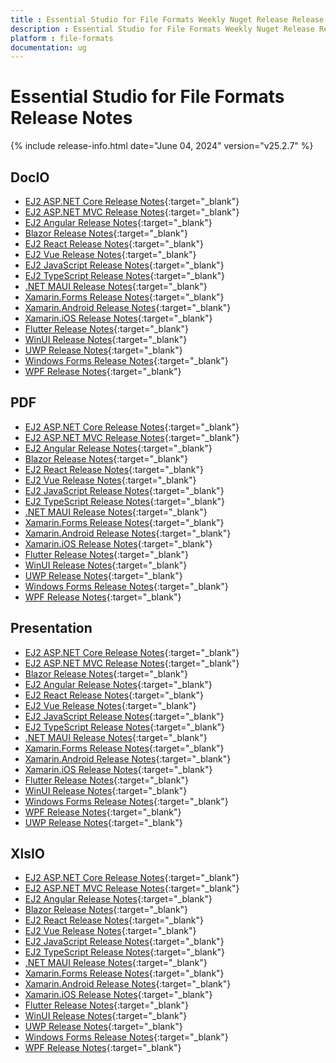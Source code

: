 ```yaml
---
title : Essential Studio for File Formats Weekly Nuget Release Release Notes  
description : Essential Studio for File Formats Weekly Nuget Release Release Notes  
platform : file-formats
documentation: ug
---
```


# Essential Studio for File Formats  Release Notes  

{% include release-info.html date="June 04, 2024" version="v25.2.7" %} 


## DocIO

* [EJ2 ASP.NET Core Release Notes](https://ej2.syncfusion.com/aspnetcore/documentation/release-notes/25.2.7#docio){:target="_blank"}
* [EJ2 ASP.NET MVC Release Notes](https://ej2.syncfusion.com/aspnetmvc/documentation/release-notes/25.2.7#docio){:target="_blank"}
* [EJ2 Angular Release Notes](https://ej2.syncfusion.com/angular/documentation/release-notes/25.2.7#docio){:target="_blank"}
* [Blazor Release Notes](https://blazor.syncfusion.com/documentation/release-notes/25.2.7#docio){:target="_blank"}
* [EJ2 React Release Notes](https://ej2.syncfusion.com/react/documentation/release-notes/25.2.7#docio){:target="_blank"}
* [EJ2 Vue  Release Notes](https://ej2.syncfusion.com/vue/documentation/release-notes/25.2.7#docio){:target="_blank"}
* [EJ2 JavaScript Release Notes](https://ej2.syncfusion.com/javascript/documentation/release-notes/25.2.7#docio){:target="_blank"}
* [EJ2 TypeScript Release Notes](https://ej2.syncfusion.com/documentation/release-notes/25.2.7#docio){:target="_blank"}
* [.NET MAUI Release Notes](/maui/release-notes/v25.2.7#docio){:target="_blank"}
* [Xamarin.Forms Release Notes](/xamarin/release-notes/v25.2.7#docio){:target="_blank"}
* [Xamarin.Android Release Notes](/xamarin-android/release-notes/v25.2.7#docio){:target="_blank"}
* [Xamarin.iOS Release Notes](/xamarin-ios/release-notes/v25.2.7#docio){:target="_blank"}
* [Flutter Release Notes](/flutter/release-notes/v25.2.7#docio){:target="_blank"}
* [WinUI Release Notes](/winui/release-notes/v25.2.7#docio){:target="_blank"}
* [UWP Release Notes](/uwp/release-notes/v25.2.7#docio){:target="_blank"}
* [Windows Forms Release Notes](/windowsforms/release-notes/v25.2.7#docio){:target="_blank"}
* [WPF Release Notes](/wpf/release-notes/v25.2.7#docio){:target="_blank"}



## PDF

* [EJ2 ASP.NET Core Release Notes](https://ej2.syncfusion.com/aspnetcore/documentation/release-notes/25.2.7#pdf){:target="_blank"}
* [EJ2 ASP.NET MVC Release Notes](https://ej2.syncfusion.com/aspnetmvc/documentation/release-notes/25.2.7#pdf){:target="_blank"}
* [EJ2 Angular Release Notes](https://ej2.syncfusion.com/angular/documentation/release-notes/25.2.7#pdf){:target="_blank"}
* [Blazor Release Notes](https://blazor.syncfusion.com/documentation/release-notes/25.2.7#pdf){:target="_blank"}
* [EJ2 React Release Notes](https://ej2.syncfusion.com/react/documentation/release-notes/25.2.7#pdf){:target="_blank"}
* [EJ2 Vue  Release Notes](https://ej2.syncfusion.com/vue/documentation/release-notes/25.2.7#pdf){:target="_blank"}
* [EJ2 JavaScript Release Notes](https://ej2.syncfusion.com/javascript/documentation/release-notes/25.2.7#pdf){:target="_blank"}
* [EJ2 TypeScript Release Notes](https://ej2.syncfusion.com/documentation/release-notes/25.2.7#pdf){:target="_blank"}
* [.NET MAUI Release Notes](/maui/release-notes/v25.2.7#pdf){:target="_blank"}
* [Xamarin.Forms Release Notes](/xamarin/release-notes/v25.2.7#pdf){:target="_blank"}
* [Xamarin.Android Release Notes](/xamarin-android/release-notes/v25.2.7#pdf){:target="_blank"}
* [Xamarin.iOS Release Notes](/xamarin-ios/release-notes/v25.2.7#pdf){:target="_blank"}
* [Flutter Release Notes](/flutter/release-notes/v25.2.7#pdf){:target="_blank"}
* [WinUI Release Notes](/winui/release-notes/v25.2.7#pdf){:target="_blank"}
* [UWP Release Notes](/uwp/release-notes/v25.2.7#pdf){:target="_blank"}
* [Windows Forms Release Notes](/windowsforms/release-notes/v25.2.7#pdf){:target="_blank"}
* [WPF Release Notes](/wpf/release-notes/v25.2.7#pdf){:target="_blank"}


## Presentation

* [EJ2 ASP.NET Core Release Notes](https://ej2.syncfusion.com/aspnetcore/documentation/release-notes/25.2.7#presentation){:target="_blank"}
* [EJ2 ASP.NET MVC Release Notes](https://ej2.syncfusion.com/aspnetmvc/documentation/release-notes/25.2.7#presentation){:target="_blank"}
* [Blazor Release Notes](https://blazor.syncfusion.com/documentation/release-notes/25.2.7#presentation){:target="_blank"}
* [EJ2 Angular Release Notes](https://ej2.syncfusion.com/angular/documentation/release-notes/25.2.7#presentation){:target="_blank"}
* [EJ2 React Release Notes](https://ej2.syncfusion.com/react/documentation/release-notes/25.2.7#presentation){:target="_blank"}
* [EJ2 Vue  Release Notes](https://ej2.syncfusion.com/vue/documentation/release-notes/25.2.7#presentation){:target="_blank"}
* [EJ2 JavaScript Release Notes](https://ej2.syncfusion.com/javascript/documentation/release-notes/25.2.7#presentation){:target="_blank"}
* [EJ2 TypeScript Release Notes](https://ej2.syncfusion.com/documentation/release-notes/25.2.7#presentation){:target="_blank"}
* [.NET MAUI Release Notes](/maui/release-notes/v25.2.7#presentation){:target="_blank"}
* [Xamarin.Forms Release Notes](/xamarin/release-notes/v25.2.7#presentation){:target="_blank"}
* [Xamarin.Android Release Notes](/xamarin-android/release-notes/v25.2.7#presentation){:target="_blank"}
* [Xamarin.iOS Release Notes](/xamarin-ios/release-notes/v25.2.7#presentation){:target="_blank"}
* [Flutter Release Notes](/flutter/release-notes/v25.2.7#presentation){:target="_blank"}
* [WinUI Release Notes](/winui/release-notes/v25.2.7#presentation){:target="_blank"}
* [Windows Forms Release Notes](/windowsforms/release-notes/v25.2.7#presentation){:target="_blank"}
* [WPF Release Notes](/wpf/release-notes/v25.2.7#presentation){:target="_blank"}
* [UWP Release Notes](/uwp/release-notes/v25.2.7#presentation){:target="_blank"}



## XlsIO

* [EJ2 ASP.NET Core Release Notes](https://ej2.syncfusion.com/aspnetcore/documentation/release-notes/25.2.7#xlsio){:target="_blank"}
* [EJ2 ASP.NET MVC Release Notes](https://ej2.syncfusion.com/aspnetmvc/documentation/release-notes/25.2.7#xlsio){:target="_blank"}
* [EJ2 Angular Release Notes](https://ej2.syncfusion.com/angular/documentation/release-notes/25.2.7#xlsio){:target="_blank"}
* [Blazor Release Notes](https://blazor.syncfusion.com/documentation/release-notes/25.2.7#xlsio){:target="_blank"}
* [EJ2 React Release Notes](https://ej2.syncfusion.com/react/documentation/release-notes/25.2.7#xlsio){:target="_blank"}
* [EJ2 Vue  Release Notes](https://ej2.syncfusion.com/vue/documentation/release-notes/25.2.7#xlsio){:target="_blank"}
* [EJ2 JavaScript Release Notes](https://ej2.syncfusion.com/javascript/documentation/release-notes/25.2.7#xlsio){:target="_blank"}
* [EJ2 TypeScript Release Notes](https://ej2.syncfusion.com/documentation/release-notes/25.2.7#xlsio){:target="_blank"}
* [.NET MAUI Release Notes](/maui/release-notes/v25.2.7#xlsio){:target="_blank"}
* [Xamarin.Forms Release Notes](/xamarin/release-notes/v25.2.7#xlsio){:target="_blank"}
* [Xamarin.Android Release Notes](/xamarin-android/release-notes/v25.2.7#xlsio){:target="_blank"}
* [Xamarin.iOS Release Notes](/xamarin-ios/release-notes/v25.2.7#xlsio){:target="_blank"}
* [Flutter Release Notes](/flutter/release-notes/v25.2.7#xlsio){:target="_blank"}
* [WinUI Release Notes](/winui/release-notes/v25.2.7#xlsio){:target="_blank"}
* [UWP Release Notes](/uwp/release-notes/v25.2.7#xlsio){:target="_blank"}
* [Windows Forms Release Notes](/windowsforms/release-notes/v25.2.7#xlsio){:target="_blank"}
* [WPF Release Notes](/wpf/release-notes/v25.2.7#xlsio){:target="_blank"}


